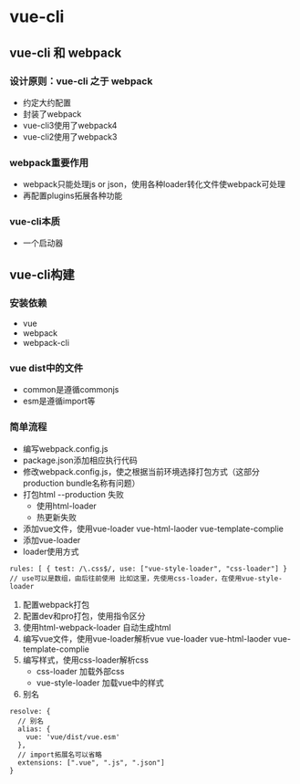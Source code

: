 # vue-cli

## vue-cli 和 webpack
### 设计原则：vue-cli 之于 webpack
- 约定大约配置
- 封装了webpack
- vue-cli3使用了webpack4
- vue-cli2使用了webpack3

### webpack重要作用
- webpack只能处理js or json，使用各种loader转化文件使webpack可处理
- 再配置plugins拓展各种功能

### vue-cli本质
- 一个启动器

## vue-cli构建

### 安装依赖
- vue
- webpack
- webpack-cli

### vue dist中的文件
- common是遵循commonjs
- esm是遵循import等

### 简单流程
- 编写webpack.config.js
- package.json添加相应执行代码
- 修改webpack.config.js，使之根据当前环境选择打包方式（这部分production bundle名称有问题）
- 打包html --production 失败
	- 使用html-loader
	- 热更新失败
- 添加vue文件，使用vue-loader  vue-html-laoder  vue-template-complie
- 添加vue-loader
- loader使用方式
```
rules: [ { test: /\.css$/, use: ["vue-style-loader", "css-loader"] }  // use可以是数组，由后往前使用 比如这里，先使用css-loader，在使用vue-style-loader
```


1. 配置webpack打包
2. 配置dev和pro打包，使用指令区分
3. 使用html-webpack-loader 自动生成html
4. 编写vue文件，使用vue-loader解析vue   vue-loader  vue-html-laoder  vue-template-complie
5. 编写样式，使用css-loader解析css
	- css-loader      加载外部css
	- vue-style-loader  加载vue中的样式
6. 别名
```
resolve: {
  // 别名
  alias: {
    vue: 'vue/dist/vue.esm'
  },
  // import拓展名可以省略
  extensions: [".vue", ".js", ".json"]
}

```